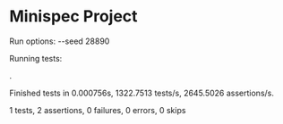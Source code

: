 # Minispec Project 

Run options: --seed 28890

Running tests:

.

Finished tests in 0.000756s, 1322.7513 tests/s, 2645.5026 assertions/s.

1 tests, 2 assertions, 0 failures, 0 errors, 0 skips